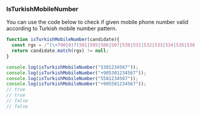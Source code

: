 
### IsTurkishMobileNumber
You can use the code below to check if given mobile phone number valid according to Turkish mobile number pattern.

```js
function isTurkishMobileNumber(candidate){
  const rgx = /^(\+?90|0)?(501|505|506|507|530|531|532|533|534|535|536|537|538|539|540|541|542|543|544|545|546|547|548|549|551|552|553|554|555|559)\d{7}$/;
  return candidate.match(rgx) != null;
}

console.log(isTurkishMobileNumber("5301234567"));     
console.log(isTurkishMobileNumber("+905301234567"));  
console.log(isTurkishMobileNumber("5581234567"));     
console.log(isTurkishMobileNumber("+905581234567"));  
// true
// true
// false
// false
```
